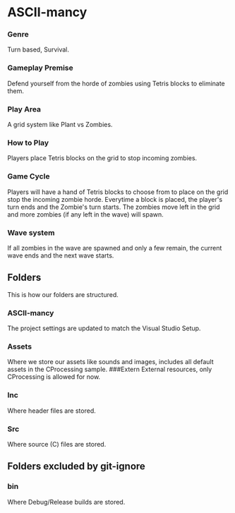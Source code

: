 # ASCII-mancy
### Genre
Turn based, Survival.
### Gameplay Premise
Defend yourself from the horde of zombies using Tetris blocks to eliminate them.
### Play Area
A grid system like Plant vs Zombies.
### How to Play
Players place Tetris blocks on the grid to stop incoming zombies.
### Game Cycle
Players will have a hand of Tetris blocks to choose from to place on the grid stop the incoming zombie horde. Everytime a block is placed, the player's turn ends and the Zombie's turn starts. The zombies move left in the grid and more zombies (if any left in the wave) will spawn. 
### Wave system
If all zombies in the wave are spawned and only a few remain, the current wave ends and the next wave starts.
## Folders
This is how our folders are structured.
### ASCII-mancy
The project settings are updated to match the Visual Studio Setup.
### Assets
Where we store our assets like sounds and images, includes all default assets in the CProcessing sample.
###Extern
External resources, only CProcessing is allowed for now.
### Inc
Where header files are stored.
### Src
Where source (C) files are stored.
## Folders excluded by git-ignore
### bin
Where Debug/Release builds are stored.
